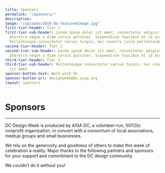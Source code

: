 ```yaml
---
title: Sponsors
permalink: "/sponsors/"
description: 
image: "/uploads/2018-OG-featuredimage.jpg"
first-tier-header: Tier 1
first-tier-sub-header: Lorem ipsum dolor sit amet, consectetur adipiscing elit. Integer
  pharetra neque a diam cursus pulvinar. Suspendisse faucibus mi id accumsan lobortis.
  Pellentesque consectetur varius turpis, nec viverra justo pellentesque sit amet.
second-tier-header: Tier 2
second-tier-sub-header: Lorem ipsum dolor sit amet, consectetur adipiscing elit. Integer
  pharetra neque a diam cursus pulvinar. Suspendisse faucibus mi id accumsan lobortis.
third-tier-header: Tier 3
third-tier-sub-header: Pellentesque consectetur varius turpis, nec viverra justo pellentesque
  sit amet.
sponsor-button-text: Work with Us
sponsor-button-url: designweek@dc.aiga.org
layout: sponsors
---
```


# Sponsors

---

DC Design Week is produced by AIGA DC, a volunteer-run, 501(3)c nonprofit organization, in concert with a consortium of local associations, meetup groups and small businesses.

We rely on the generosity and goodness of others to make this week of celebration a reality. Major thanks to the following partners and sponsors for your support and commitment to the DC design community.

We couldn’t do it without you!
